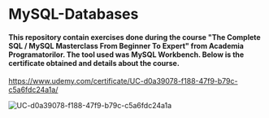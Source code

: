 # MySQL-Databases

#### This repository contain exercises done during the course "The Complete SQL / MySQL Masterclass From Beginner To Expert" from Academia Programatorilor. The tool used was MySQL Workbench. Below is the certificate obtained and details about the course.

https://www.udemy.com/certificate/UC-d0a39078-f188-47f9-b79c-c5a6fdc24a1a/


![UC-d0a39078-f188-47f9-b79c-c5a6fdc24a1a](https://user-images.githubusercontent.com/90641668/161402585-db5b732d-9772-4f3d-a1d9-2e3d8a5cafd4.jpg)
